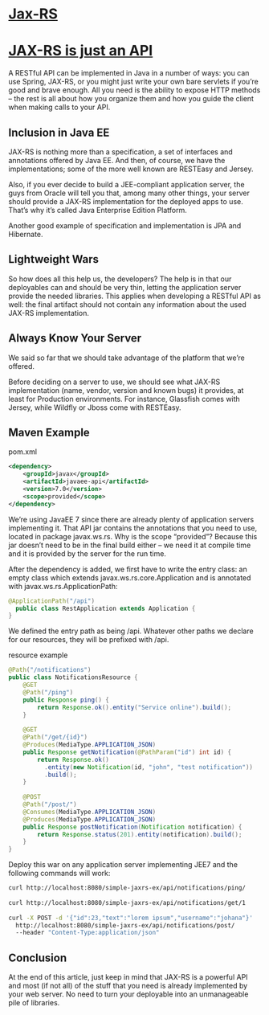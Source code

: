 # [Jax-RS](https://github.com/jax-rs)


# [JAX-RS is just an API](https://www.baeldung.com/jax-rs-spec-and-implementations)
A RESTful API can be implemented in Java in a number of ways: you can use Spring, JAX-RS, or you might just write your own bare servlets if you’re good and brave enough. All you need is the ability to expose HTTP methods – the rest is all about how you organize them and how you guide the client when making calls to your API.

## Inclusion in Java EE
JAX-RS is nothing more than a specification, a set of interfaces and annotations offered by Java EE. And then, of course, we have the implementations; some of the more well known are RESTEasy and Jersey.

Also, if you ever decide to build a JEE-compliant application server, the guys from Oracle will tell you that, among many other things, your server should provide a JAX-RS implementation for the deployed apps to use. That’s why it’s called Java Enterprise Edition Platform.

Another good example of specification and implementation is JPA and Hibernate.

## Lightweight Wars
So how does all this help us, the developers? The help is in that our deployables can and should be very thin, letting the application server provide the needed libraries. This applies when developing a RESTful API as well: the final artifact should not contain any information about the used JAX-RS implementation.

## Always Know Your Server
We said so far that we should take advantage of the platform that we’re offered.

Before deciding on a server to use, we should see what JAX-RS implementation (name, vendor, version and known bugs) it provides, at least for Production environments. For instance, Glassfish comes with Jersey, while Wildfly or Jboss come with RESTEasy.

## Maven Example
pom.xml
````xml
<dependency>
    <groupId>javax</groupId>
    <artifactId>javaee-api</artifactId>
    <version>7.0</version>
    <scope>provided</scope>
</dependency>
````   
We’re using JavaEE 7 since there are already plenty of application servers implementing it. That API jar contains the annotations that you need to use, located in package javax.ws.rs. Why is the scope “provided”? Because this jar doesn’t need to be in the final build either – we need it at compile time and it is provided by the server for the run time.

After the dependency is added, we first have to write the entry class: an empty class which extends javax.ws.rs.core.Application and is annotated with javax.ws.rs.ApplicationPath:

````java
@ApplicationPath("/api")
  public class RestApplication extends Application {
}
````
We defined the entry path as being /api. Whatever other paths we declare for our resources, they will be prefixed with /api.

resource example
````java
@Path("/notifications")
public class NotificationsResource {
    @GET
    @Path("/ping")
    public Response ping() {
        return Response.ok().entity("Service online").build();
    }
 
    @GET
    @Path("/get/{id}")
    @Produces(MediaType.APPLICATION_JSON)
    public Response getNotification(@PathParam("id") int id) {
        return Response.ok()
          .entity(new Notification(id, "john", "test notification"))
          .build();
    }
 
    @POST
    @Path("/post/")
    @Consumes(MediaType.APPLICATION_JSON)
    @Produces(MediaType.APPLICATION_JSON)
    public Response postNotification(Notification notification) {
        return Response.status(201).entity(notification).build();
    }
}
````

Deploy this war on any application server implementing JEE7 and the following commands will work:

````bash
curl http://localhost:8080/simple-jaxrs-ex/api/notifications/ping/
 
curl http://localhost:8080/simple-jaxrs-ex/api/notifications/get/1
 
curl -X POST -d '{"id":23,"text":"lorem ipsum","username":"johana"}'
  http://localhost:8080/simple-jaxrs-ex/api/notifications/post/
  --header "Content-Type:application/json"
````

## Conclusion
At the end of this article, just keep in mind that JAX-RS is a powerful API and most (if not all) of the stuff that you need is already implemented by your web server. No need to turn your deployable into an unmanageable pile of libraries.

